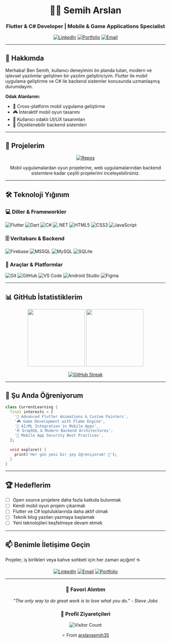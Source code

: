 <div align="center">
  
# 👨‍💻 Semih Arslan

### Flutter & C# Developer | Mobile & Game Applications Specialist

[![LinkedIn](https://img.shields.io/badge/LinkedIn-0077B5?style=for-the-badge&logo=linkedin&logoColor=white)](https://linkedin.com/in/semiharslan3552)
[![Portfolio](https://img.shields.io/badge/Portfolio-FF5722?style=for-the-badge&logo=google-chrome&logoColor=white)](https://arslansemih35.github.io)
[![Email](https://img.shields.io/badge/Email-D14836?style=for-the-badge&logo=gmail&logoColor=white)](mailto:arslansemih328@gmail.com)

</div>

---

## 🎯 Hakkımda

Merhaba! Ben Semih, kullanıcı deneyimini ön planda tutan, modern ve işlevsel yazılımlar geliştiren bir yazılım geliştiriciyim. Flutter ile mobil uygulama geliştirme ve C# ile backend sistemler konusunda uzmanlaşmış durumdayım.

**Odak Alanlarım:**
- 📱 Cross-platform mobil uygulama geliştirme
- 🎮 İnteraktif mobil oyun tasarımı
- 🎨 Kullanıcı odaklı UI/UX tasarımları
- 🔧 Ölçeklenebilir backend sistemleri

---

## 💼 Projelerim

<div align="center">

[![Repos](https://img.shields.io/badge/📂_Tüm_Projelerimi_Keşfet-181717?style=for-the-badge&logo=github&logoColor=white)](https://github.com/arslansemih35?tab=repositories)

Mobil uygulamalardan oyun projelerine, web uygulamalarından backend sistemlere kadar çeşitli projelerimi inceleyebilirsiniz.

</div>

---

## 🛠️ Teknoloji Yığınım

### 💻 Diller & Frameworkler
![Flutter](https://img.shields.io/badge/Flutter-02569B?style=for-the-badge&logo=flutter&logoColor=white)
![Dart](https://img.shields.io/badge/Dart-0175C2?style=for-the-badge&logo=dart&logoColor=white)
![C#](https://img.shields.io/badge/C%23-239120?style=for-the-badge&logo=c-sharp&logoColor=white)
![.NET](https://img.shields.io/badge/.NET-512BD4?style=for-the-badge&logo=dotnet&logoColor=white)
![HTML5](https://img.shields.io/badge/HTML5-E34F26?style=for-the-badge&logo=html5&logoColor=white)
![CSS3](https://img.shields.io/badge/CSS3-1572B6?style=for-the-badge&logo=css3&logoColor=white)
![JavaScript](https://img.shields.io/badge/JavaScript-F7DF1E?style=for-the-badge&logo=javascript&logoColor=black)

### 🗄️ Veritabanı & Backend
![Firebase](https://img.shields.io/badge/Firebase-FFCA28?style=for-the-badge&logo=firebase&logoColor=black)
![MSSQL](https://img.shields.io/badge/MSSQL-CC2927?style=for-the-badge&logo=microsoft-sql-server&logoColor=white)
![MySQL](https://img.shields.io/badge/MySQL-4479A1?style=for-the-badge&logo=mysql&logoColor=white)
![SQLite](https://img.shields.io/badge/SQLite-003B57?style=for-the-badge&logo=sqlite&logoColor=white)

### 🧰 Araçlar & Platformlar
![Git](https://img.shields.io/badge/Git-F05032?style=for-the-badge&logo=git&logoColor=white)
![GitHub](https://img.shields.io/badge/GitHub-181717?style=for-the-badge&logo=github&logoColor=white)
![VS Code](https://img.shields.io/badge/VS_Code-007ACC?style=for-the-badge&logo=visual-studio-code&logoColor=white)
![Android Studio](https://img.shields.io/badge/Android_Studio-3DDC84?style=for-the-badge&logo=android-studio&logoColor=white)
![Figma](https://img.shields.io/badge/Figma-F24E1E?style=for-the-badge&logo=figma&logoColor=white)

---

## 📊 GitHub İstatistiklerim

<div align="center">
  
<img height="180em" src="https://github-readme-stats.vercel.app/api?username=arslansemih35&show_icons=true&theme=tokyonight&include_all_commits=true&count_private=true"/>
<img height="180em" src="https://github-readme-stats.vercel.app/api/top-langs/?username=arslansemih35&layout=compact&langs_count=8&theme=tokyonight"/>

</div>

<div align="center">
  
[![GitHub Streak](https://github-readme-streak-stats.herokuapp.com/?user=arslansemih35&theme=tokyonight)](https://git.io/streak-stats)

</div>

---

## 🌱 Şu Anda Öğreniyorum

```dart
class CurrentLearning {
  final interests = [
    '🎨 Advanced Flutter Animations & Custom Painters',
    '🎮 Game Development with Flame Engine',
    '🤖 AI/ML Integration in Mobile Apps',
    '🌐 GraphQL & Modern Backend Architectures',
    '🔐 Mobile App Security Best Practices',
  ];
  
  void explore() {
    print('Her gün yeni bir şey öğreniyorum! 🚀');
  }
}
```

---

## 🏆 Hedeflerim

- [ ] Open source projelere daha fazla katkıda bulunmak
- [ ] Kendi mobil oyun projem çıkarmak
- [ ] Flutter ve C# topluluklarında daha aktif olmak
- [ ] Teknik blog yazıları yazmaya başlamak
- [ ] Yeni teknolojileri keşfetmeye devam etmek

---

## 📫 Benimle İletişime Geçin

Projeler, iş birlikleri veya kahve sohbeti için her zaman açığım! ☕

<div align="center">

[![LinkedIn](https://img.shields.io/badge/LinkedIn-Semih_Arslan-0077B5?style=for-the-badge&logo=linkedin&logoColor=white)](https://linkedin.com/in/semiharslan3552)
[![Email](https://img.shields.io/badge/Email-arslansemih328@gmail.com-D14836?style=for-the-badge&logo=gmail&logoColor=white)](mailto:arslansemih328@gmail.com)
[![Portfolio](https://img.shields.io/badge/Portfolio-Visit_Now-FF5722?style=for-the-badge&logo=google-chrome&logoColor=white)](https://arslansemih35.github.io)

</div>

---

<div align="center">

### 💭 Favori Alıntım

*"The only way to do great work is to love what you do." - Steve Jobs*

### 👀 Profil Ziyaretçileri

![Visitor Count](https://profile-counter.glitch.me/arslansemih35/count.svg)

⭐️ From [arslansemih35](https://github.com/arslansemih35)

</div>
